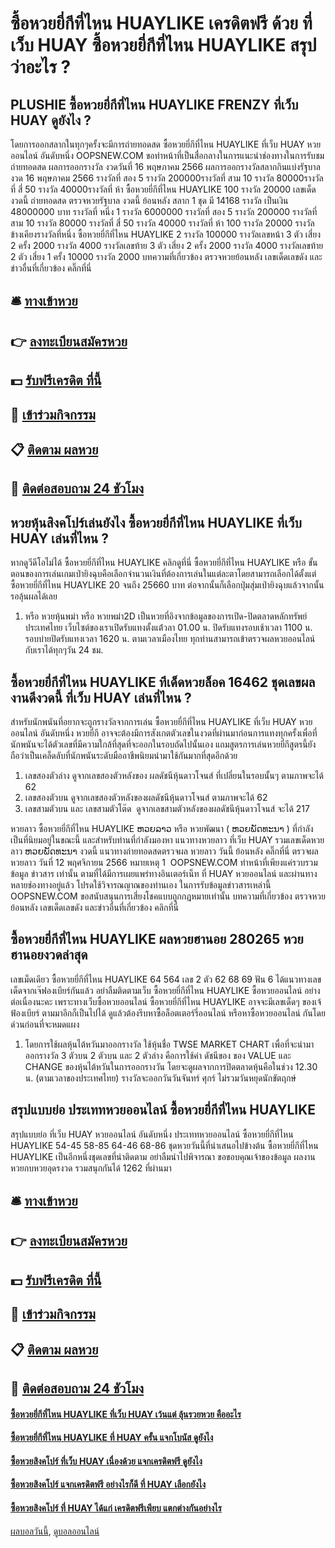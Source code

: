 # ซื้อหวยยี่กีที่ไหน HUAYLIKE เครดิตฟรี ด้วย ที่เว็บ HUAY ซื้อหวยยี่กีที่ไหน HUAYLIKE สรุปว่าอะไร ?
## PLUSHIE ซื้อหวยยี่กีที่ไหน HUAYLIKE FRENZY ที่เว็บ HUAY ดูยังไง ?
โดยการออกสลากในทุกๆครั้งจะมีการถ่ายทอดสด ซื้อหวยยี่กีที่ไหน HUAYLIKE ที่เว็บ HUAY หวยออนไลน์ อันดับหนึ่ง OOPSNEW.COM ขอทำหน้าที่เป็นสื่อกลางในการแนะนำช่องทางในการรับชม
ถ่ายทอดสด ผลการออกรางวัล งวดวันที่ 16 พฤษภาคม 2566
ผลการออกรางวัลสลากกินแบ่งรัฐบาล งวด 16 พฤษภาคม 2566
รางวัลที่ สอง 5 รางวัล 200000รางวัลที่ สาม 10 รางวัล 80000รางวัลที่ สี่ 50 รางวัล 40000รางวัลที่ ห้า ซื้อหวยยี่กีที่ไหน HUAYLIKE 100 รางวัล 20000
 เลขเด็ดงวดนี้ ถ่ายทอดสด ตรวจหวยรัฐบาล งวดนี้ ย้อนหลัง 
สลาก 1 ชุด มี 14168 รางวัล เป็นเงิน 48000000 บาท
รางวัลที่ หนึ่ง 1 รางวัล 6000000 รางวัลที่ สอง 5 รางวัล 200000 รางวัลที่ สาม 10 รางวัล 80000 รางวัลที่ สี่ 50 รางวัล 40000 รางวัลที่ ห้า 100 รางวัล 20000 รางวัลข้างเคียงรางวัลที่หนึ่ง ซื้อหวยยี่กีที่ไหน HUAYLIKE 2 รางวัล 100000 รางวัลเลขหน้า 3 ตัว เสี่ยง 2 ครั้ง 2000 รางวัล 4000 รางวัลเลขท้าย 3 ตัว เสี่ยง 2 ครั้ง 2000 รางวัล 4000 รางวัลเลขท้าย 2 ตัว เสี่ยง 1 ครั้ง 10000 รางวัล 2000
บทความที่เกี่ยวข้อง
ตรวจหวยย้อนหลัง เลขเด็ดเลขดัง และข่าวอื่นที่เกี่ยวข้อง คลิ๊กที่นี่

## 🛎 [ทางเข้าหวย](https://bit.ly/3dKw8aJ)
## 👉 [ลงทะเบียนสมัครหวย](https://bit.ly/3dKw8aJ)
## 💵 [รับฟรีเครดิต ที่นี้](https://bit.ly/3C5skKu)
## 👑 [เข้าร่วมกิจกรรม](https://bit.ly/3C5skKu)
## 📋 [ติดตาม ผลหวย](https://bit.ly/3C5skKu)
## 📱 [ติดต่อสอบถาม 24 ชัวโมง](https://bit.ly/3C5skKu)

## หวยหุ้นสิงคโปร์เล่นยังไง ซื้อหวยยี่กีที่ไหน HUAYLIKE ที่เว็บ HUAY เล่นที่ไหน ?
หากดูวีดีโอไม่ได้ ซื้อหวยยี่กีที่ไหน HUAYLIKE คลิกดูที่นี่ ซื้อหวยยี่กีที่ไหน HUAYLIKE หรือ
ขั้นตอนของการเล่นเกมเป่ายิงฉุบคือเลือกจำนวนเงินที่ต้องการเล่นในแต่ละตาโดยสามารถเลือกได้ตั้งแต่ ซื้อหวยยี่กีที่ไหน HUAYLIKE 20 จนถึง 25660 บาท ต่อจากนั้นก็เลือกปุ่มสุ่มเป่ายิงฉุบแล้วจากนั้นรอลุ้นผลได้เลย
1. หรือ หวยหุ้นพม่า หรือ หวยพม่า2D เป็นหวยที่อิงจากข้อมูลของการเปิด-ปิดตลาดหลักทรัพย์ประเทศไทย เว็บไซต์ของเราเปิดรับแทงตั้งแต่้วลา 01.00 น. ปิดรับแทงรอบเช้าเวลา 1100 น. รอบบ่ายปิดรับแทงเวลา 1620 น. ตามเวลาเมืองไทย ทุกท่านสามารถเข้าตรวจผลหวยออนไลน์ กับเราได้ทุกๆวัน 24 ชม.

## ซื้อหวยยี่กีที่ไหน HUAYLIKE ทีเด็ดหวยล็อค 16462 ชุดเลขผลงานดีงวดนี้ ที่เว็บ HUAY เล่นที่ไหน ?
สำหรับนักพนันที่อยากจะถูกรางวัลจากการเล่น ซื้อหวยยี่กีที่ไหน HUAYLIKE ที่เว็บ HUAY หวยออนไลน์ อันดับหนึ่ง หวยยี่กี อาจจะต้องมีการสังเกตตัวเลขในงวดที่ผ่านมาก่อนการแทงทุกครั้งเพื่อที่นักพนันจะได้ตัวเลขที่มีความใกล้ที่สุดที่จะออกในรอบถัดไปนั้นเอง แถมสูตรการเล่นหวยยี่กีสูตรนี้ยังถือว่าเป็นเคล็ดลับที่นักพนันระดับมืออาชีพนิยมนำมาใช้กันมากที่สุดอีกด้วย
1. เลขสองตัวล่าง ดูจากเลขสองตัวหลังของ ผลดัชนีหุ้นดาวโจนส์ ที่เปลี่ยนในรอบนั้นๆ ตามภาพจะได้ 62
2. เลขสองตัวบน ดูจากเลขสองตัวหลังของผลดัชนีหุ้นดาวโจนส์ ตามภาพจะได้ 62
3. เลขสามตัวบน และ เลขสามตัวโต๊ด  ดูจากเลขสามตัวหลังของผลดัชนีหุ้นดาวโจนส์ จะได้ 217

หวยลาว ซื้อหวยยี่กีที่ไหน HUAYLIKE ຫວຍລາວ หรือ หวยพัฒนา ( ຫວຍພັດທະນາ ) ที่กำลังเป็นที่นิยมอยู่ในขณะนี้ และสำหรับท่านที่กำลังมองหา แนวทางหวยลาว ที่เว็บ HUAY รวมเลขเด็ดหวยลาว ຫວຍພັດທະນາ งวดนี้
 แนวทางถ่ายทอดสดตรวจผล หวยลาว วันนี้ ย้อนหลัง คลิ๊กที่นี่ 
ตรวจผลหวยลาว วันที่ 12 พฤศจิกายน 2566
หมายเหตุ 1  OOPSNEW.COM ทำหน้าที่เพียงแค่รวบรวมข้อมูล ข่าวสาร เท่านั้น ตามที่ได้มีการเผยแพร่ทางอินเตอร์เน็ท ที่ HUAY หวยออนไลน์ และผ่านทางหลายช่องทางอยู่แล้ว โปรดใช้วิจารณญาณของท่านเอง ในการรับข้อมูลข่าวสารเหล่านี้ OOPSNEW.COM ขอสนับสนุนการเสี่ยงโชคแบบถูกกฎหมายเท่านั้น
บทความที่เกี่ยวข้อง
ตรวจหวยย้อนหลัง เลขเด็ดเลขดัง และข่าวอื่นที่เกี่ยวข้อง คลิกที่นี่

## ซื้อหวยยี่กีที่ไหน HUAYLIKE ผลหวยฮานอย 280265 หวยฮานอยงวดล่าสุด
เลขเม็ดเดียว ซื้อหวยยี่กีที่ไหน HUAYLIKE 64 564
เลข 2 ตัว 62 68 69
ฟัน 6
ได้แนวทางเลขเด็ดจากเจ๊ฟองเบียร์กันแล้ว อย่าลืมติดตามเว็บ ซื้อหวยยี่กีที่ไหน HUAYLIKE ซื้อหวยออนไลน์ อย่างต่อเนื่องนะคะ เพราะทางเว็บซื้อหวยออนไลน์ ซื้อหวยยี่กีที่ไหน HUAYLIKE อาจจะมีเลขเด็ดๆ ของเจ้ฟ้องเบียร์ ตามมาอีกก็เป็นไปได้ ดูแล้วต้องรีบหาซื้อล็อตเตอร์รี่ออนไลน์ หรือหาซื้อหวยออนไลน์ กันโดยด่วนก่อนที่จะหมดแผง
1. โดยการใช้ผลหุ้นไต้หวันมาออกรางวัล ใช้หุ้นชื่อ TWSE MARKET CHART เพื่อที่จะนำมาออกรางวัล 3 ตัวบน 2 ตัวบน และ 2 ตัวล่าง คือการใช้ค่า ดัชนีของ ของ VALUE และ CHANGE ของหุ้นไต้หวันในการออกรางวัน โดยจะดูผลจากการปิดตลาดหุ้นคือในช่วง 12.30 น. (ตามเวลาของประเทศไทย) รางวัลจะออกวันวันจันทร์ ศุกร์ ไม่รวมวันหยุดนักขัตฤกษ์

## สรุปแบบย่อ ประเททหวยออนไลน์ ซื้อหวยยี่กีที่ไหน HUAYLIKE
สรุปแบบย่อ ที่เว็บ HUAY หวยออนไลน์ อันดับหนึ่ง ประเททหวยออนไลน์ ซื้อหวยยี่กีที่ไหน HUAYLIKE 54-45
58-85
64-46
68-86
ชุดหวยวันนี้ที่นำเสนอไปข้างต้น ซื้อหวยยี่กีที่ไหน HUAYLIKE เป็นอีกหนึ่งชุดเลขที่น่าติดตาม อย่าลืมนำไปพิจารณา
ขอขอบคุณเจ้าของข้อมูล
ผลงานหวยกบหวยอุดรงวด รวมสนุกกันได้ 1262 ที่ผ่านมา

## 🛎 [ทางเข้าหวย](https://bit.ly/3dKw8aJ)
## 👉 [ลงทะเบียนสมัครหวย](https://bit.ly/3dKw8aJ)
## 💵 [รับฟรีเครดิต ที่นี้](https://bit.ly/3C5skKu)
## 👑 [เข้าร่วมกิจกรรม](https://bit.ly/3C5skKu)
## 📋 [ติดตาม ผลหวย](https://bit.ly/3C5skKu)
## 📱 [ติดต่อสอบถาม 24 ชัวโมง](https://bit.ly/3C5skKu)

#### [ซื้อหวยยี่กีที่ไหน HUAYLIKE ที่เว็บ HUAY เว้นแต่ ลุ้นรวยหวย คืออะไร](https://atom.io/themes/ซื้อหวยยี่กีที่ไหน%20huaylike%20ที่เว็บ%20huay%20เว้นแต่%20ลุ้นรวยหวย%20คืออะไร)
#### [ซื้อหวยยี่กีที่ไหน HUAYLIKE ที่ HUAY ครั้น แจกโบนัส ดูยังไง](https://atom.io/themes/ซื้อหวยยี่กีที่ไหน%20huaylike%20ที่%20huay%20ครั้น%20แจกโบนัส%20ดูยังไง)
#### [ซื้อหวยสิงคโปร์ ที่เว็บ HUAY เนื่องด้วย แจกเครดิตฟรี ดูยังไง](https://atom.io/themes/ซื้อหวยสิงคโปร์%20ที่เว็บ%20huay%20เนื่องด้วย%20แจกเครดิตฟรี%20ดูยังไง)
#### [ซื้อหวยสิงคโปร์ แจกเครดิตฟรี อย่างไรก็ดี ที่ HUAY เลือกยังไง](https://atom.io/themes/ซื้อหวยสิงคโปร์%20แจกเครดิตฟรี%20อย่างไรก็ดี%20ที่%20huay%20เลือกยังไง)
#### [ซื้อหวยสิงคโปร์ ที่ HUAY ได้แก่ เครดิตฟรีเพียบ แตกต่างกันอย่างไร](https://atom.io/themes/ซื้อหวยสิงคโปร์%20ที่%20huay%20ได้แก่%20เครดิตฟรีเพียบ%20แตกต่างกันอย่างไร)

[ผลบอลวันนี้](https://siamsport.tv "ผลบอลวันนี้"), [ดูบอลออนไลน์](https://siamsport.tv/ดูบอลสด "ดูบอลออนไลน์")